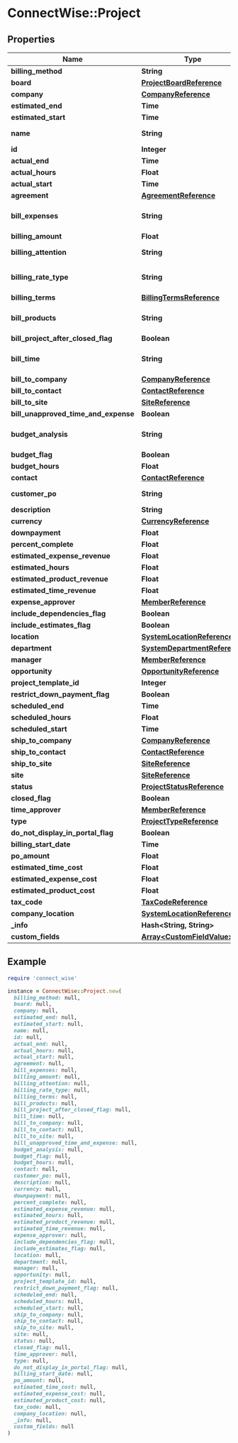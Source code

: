 # ConnectWise::Project

## Properties

| Name | Type | Description | Notes |
| ---- | ---- | ----------- | ----- |
| **billing_method** | **String** |  |  |
| **board** | [**ProjectBoardReference**](ProjectBoardReference.md) |  |  |
| **company** | [**CompanyReference**](CompanyReference.md) |  |  |
| **estimated_end** | **Time** |  |  |
| **estimated_start** | **Time** |  |  |
| **name** | **String** |  Max length: 100; |  |
| **id** | **Integer** |  | [optional] |
| **actual_end** | **Time** |  | [optional] |
| **actual_hours** | **Float** |  | [optional] |
| **actual_start** | **Time** |  | [optional] |
| **agreement** | [**AgreementReference**](AgreementReference.md) |  | [optional] |
| **bill_expenses** | **String** |  Required On Updates; | [optional] |
| **billing_amount** | **Float** |  | [optional] |
| **billing_attention** | **String** |  Max length: 50; | [optional] |
| **billing_rate_type** | **String** |  Required On Updates; | [optional] |
| **billing_terms** | [**BillingTermsReference**](BillingTermsReference.md) |  | [optional] |
| **bill_products** | **String** |  Required On Updates; | [optional] |
| **bill_project_after_closed_flag** | **Boolean** |  | [optional] |
| **bill_time** | **String** |  Required On Updates; | [optional] |
| **bill_to_company** | [**CompanyReference**](CompanyReference.md) |  | [optional] |
| **bill_to_contact** | [**ContactReference**](ContactReference.md) |  | [optional] |
| **bill_to_site** | [**SiteReference**](SiteReference.md) |  | [optional] |
| **bill_unapproved_time_and_expense** | **Boolean** |  | [optional] |
| **budget_analysis** | **String** |  Required On Updates; | [optional] |
| **budget_flag** | **Boolean** |  | [optional] |
| **budget_hours** | **Float** |  | [optional] |
| **contact** | [**ContactReference**](ContactReference.md) |  | [optional] |
| **customer_po** | **String** |  Max length: 50; | [optional] |
| **description** | **String** |  | [optional] |
| **currency** | [**CurrencyReference**](CurrencyReference.md) |  | [optional] |
| **downpayment** | **Float** |  | [optional] |
| **percent_complete** | **Float** |  | [optional] |
| **estimated_expense_revenue** | **Float** |  | [optional] |
| **estimated_hours** | **Float** |  | [optional] |
| **estimated_product_revenue** | **Float** |  | [optional] |
| **estimated_time_revenue** | **Float** |  | [optional] |
| **expense_approver** | [**MemberReference**](MemberReference.md) |  | [optional] |
| **include_dependencies_flag** | **Boolean** |  | [optional] |
| **include_estimates_flag** | **Boolean** |  | [optional] |
| **location** | [**SystemLocationReference**](SystemLocationReference.md) |  | [optional] |
| **department** | [**SystemDepartmentReference**](SystemDepartmentReference.md) |  | [optional] |
| **manager** | [**MemberReference**](MemberReference.md) |  | [optional] |
| **opportunity** | [**OpportunityReference**](OpportunityReference.md) |  | [optional] |
| **project_template_id** | **Integer** |  | [optional] |
| **restrict_down_payment_flag** | **Boolean** |  | [optional] |
| **scheduled_end** | **Time** |  | [optional] |
| **scheduled_hours** | **Float** |  | [optional] |
| **scheduled_start** | **Time** |  | [optional] |
| **ship_to_company** | [**CompanyReference**](CompanyReference.md) |  | [optional] |
| **ship_to_contact** | [**ContactReference**](ContactReference.md) |  | [optional] |
| **ship_to_site** | [**SiteReference**](SiteReference.md) |  | [optional] |
| **site** | [**SiteReference**](SiteReference.md) |  | [optional] |
| **status** | [**ProjectStatusReference**](ProjectStatusReference.md) |  | [optional] |
| **closed_flag** | **Boolean** |  | [optional] |
| **time_approver** | [**MemberReference**](MemberReference.md) |  | [optional] |
| **type** | [**ProjectTypeReference**](ProjectTypeReference.md) |  | [optional] |
| **do_not_display_in_portal_flag** | **Boolean** |  | [optional] |
| **billing_start_date** | **Time** |  | [optional] |
| **po_amount** | **Float** |  | [optional] |
| **estimated_time_cost** | **Float** |  | [optional] |
| **estimated_expense_cost** | **Float** |  | [optional] |
| **estimated_product_cost** | **Float** |  | [optional] |
| **tax_code** | [**TaxCodeReference**](TaxCodeReference.md) |  | [optional] |
| **company_location** | [**SystemLocationReference**](SystemLocationReference.md) |  | [optional] |
| **_info** | **Hash&lt;String, String&gt;** |  | [optional] |
| **custom_fields** | [**Array&lt;CustomFieldValue&gt;**](CustomFieldValue.md) |  | [optional] |

## Example

```ruby
require 'connect_wise'

instance = ConnectWise::Project.new(
  billing_method: null,
  board: null,
  company: null,
  estimated_end: null,
  estimated_start: null,
  name: null,
  id: null,
  actual_end: null,
  actual_hours: null,
  actual_start: null,
  agreement: null,
  bill_expenses: null,
  billing_amount: null,
  billing_attention: null,
  billing_rate_type: null,
  billing_terms: null,
  bill_products: null,
  bill_project_after_closed_flag: null,
  bill_time: null,
  bill_to_company: null,
  bill_to_contact: null,
  bill_to_site: null,
  bill_unapproved_time_and_expense: null,
  budget_analysis: null,
  budget_flag: null,
  budget_hours: null,
  contact: null,
  customer_po: null,
  description: null,
  currency: null,
  downpayment: null,
  percent_complete: null,
  estimated_expense_revenue: null,
  estimated_hours: null,
  estimated_product_revenue: null,
  estimated_time_revenue: null,
  expense_approver: null,
  include_dependencies_flag: null,
  include_estimates_flag: null,
  location: null,
  department: null,
  manager: null,
  opportunity: null,
  project_template_id: null,
  restrict_down_payment_flag: null,
  scheduled_end: null,
  scheduled_hours: null,
  scheduled_start: null,
  ship_to_company: null,
  ship_to_contact: null,
  ship_to_site: null,
  site: null,
  status: null,
  closed_flag: null,
  time_approver: null,
  type: null,
  do_not_display_in_portal_flag: null,
  billing_start_date: null,
  po_amount: null,
  estimated_time_cost: null,
  estimated_expense_cost: null,
  estimated_product_cost: null,
  tax_code: null,
  company_location: null,
  _info: null,
  custom_fields: null
)
```

